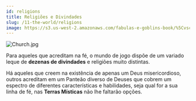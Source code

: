 ```yaml
---
id: religions
title: Religiões e Divindades
slug: /11-the-world/religions
image: https://s3.us-west-2.amazonaws.com/fabulas-e-goblins-book/%5Cvscode%5C52693373-0c61-468e-8237-ae191f488e3e.jpg
---
```


![Church.jpg](https://s3.us-west-2.amazonaws.com/fabulas-e-goblins-book/%5Cvscode%5C52693373-0c61-468e-8237-ae191f488e3e.jpg)

Para aqueles que acreditam na fé, o mundo de jogo dispõe de um variado leque de **dezenas de divindades** e religiões muito distintas.

Há aqueles que creem na existência de apenas um Deus misericordioso, outros acreditam em um Panteão diverso de Deuses que cobrem um espectro de diferentes características e habilidades, seja qual for a sua linha de fé, nas **Terras Místicas** não lhe faltarão opções.
